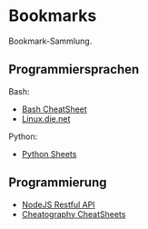 # Bookmarks

Bookmark-Sammlung.

## Programmiersprachen

Bash:

- [Bash CheatSheet](https://gist.github.com/LeCoupa/122b12050f5fb267e75f)
- [Linux.die.net](https://linux.die.net/man/1/bash)
 
Python:

- [Python Sheets](https://www.pythonsheets.com/)

## Programmierung

- [NodeJS Restful API](https://www.tutorialspoint.com/nodejs/nodejs_restful_api.htm)
- [Cheatography CheatSheets](https://www.cheatography.com/)
